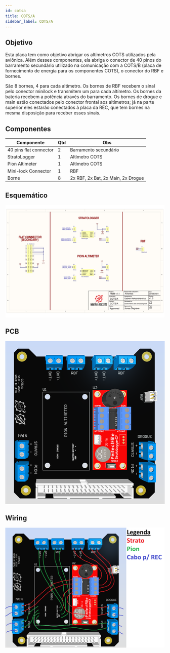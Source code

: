 ```yaml
---
id: cotsa
title: COTS/A
sidebar_label: COTS/A
---
```


## Objetivo
Esta placa tem como objetivo abrigar os altímetros COTS utilizados pela aviônica. Além desses componentes, ela abriga o conector de 40 pinos do barramento secundário utilizado na comunicação com a COTS/B (placa de fornecimento de energia para os componentes COTS), o conector do RBF e bornes. 

São 8 bornes, 4 para cada altímetro. Os bornes de RBF recebem o sinal pelo conector minilock e transmitem um para cada altímetro. Os bornes da bateria recebem a potência através do barramento. Os bornes de drogue e main estão conectados pelo conector frontal aos altímetros; já na parte superior eles estarão conectados à placa da REC, que tem bornes na mesma disposição para receber esses sinais.

## Componentes

|  Componente               |      Qtd      |  Obs  |
| -------------             |  -----------  |  ------ |
| 40 pins flat connector    |       2       | Barramento secundário |
| StratoLogger              |       1       | Altímetro COTS |
| Pion Altimeter            |       1       | Altímetro COTS |
| Mini-lock Connector       |       1       | RBF |
| Borne                     |       8       | 2x RBF, 2x Bat, 2x Main, 2x Drogue |

## Esquemático
![img](/img/docs/aurora/hardware/placas/cotsa/cotsa_schem.jpg)

## PCB
![img](/img/docs/aurora/hardware/placas/cotsa/cotsa_pcb.png)

## Wiring
![img](/img/docs/aurora/hardware/placas/cotsa/cotsa_wiring.png)
